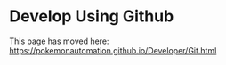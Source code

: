 # Develop Using Github

This page has moved here: https://pokemonautomation.github.io/Developer/Git.html

